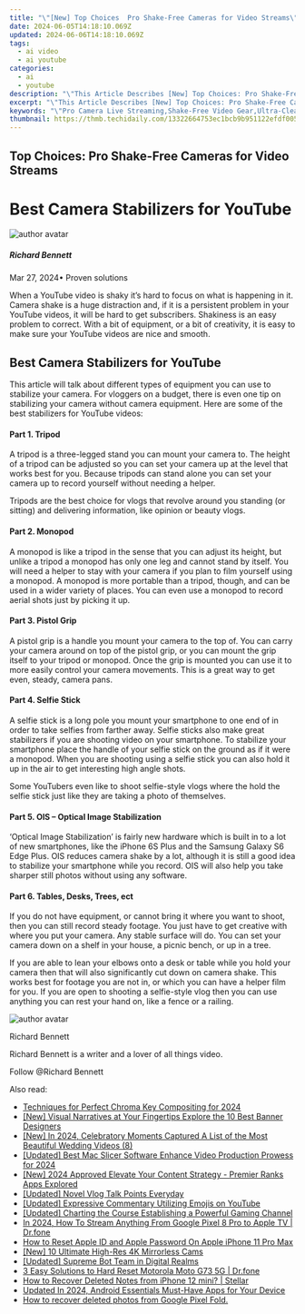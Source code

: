 ```yaml
---
title: "\"[New] Top Choices  Pro Shake-Free Cameras for Video Streams\""
date: 2024-06-05T14:18:10.069Z
updated: 2024-06-06T14:18:10.069Z
tags:
  - ai video
  - ai youtube
categories:
  - ai
  - youtube
description: "\"This Article Describes [New] Top Choices: Pro Shake-Free Cameras for Video Streams\""
excerpt: "\"This Article Describes [New] Top Choices: Pro Shake-Free Cameras for Video Streams\""
keywords: "\"Pro Camera Live Streaming,Shake-Free Video Gear,Ultra-Clear Cam Stream,NoShake Cam Devices,Premium Broadcast Cameras,Secure Video Capture Tech,Clear HD Cam Footage\""
thumbnail: https://thmb.techidaily.com/13322664753ec1bcb9b951122efdf005d8bc61a3a13c44fac0ae0c8584b8720e.jpg
---
```


## Top Choices: Pro Shake-Free Cameras for Video Streams

# Best Camera Stabilizers for YouTube

![author avatar](https://images.wondershare.com/filmora/article-images/richard-bennett.jpg)

##### Richard Bennett

 Mar 27, 2024• Proven solutions

 When a YouTube video is shaky it’s hard to focus on what is happening in it. Camera shake is a huge distraction and, if it is a persistent problem in your YouTube videos, it will be hard to get subscribers. Shakiness is an easy problem to correct. With a bit of equipment, or a bit of creativity, it is easy to make sure your YouTube videos are nice and smooth.

## Best Camera Stabilizers for YouTube

 This article will talk about different types of equipment you can use to stabilize your camera. For vloggers on a budget, there is even one tip on stabilizing your camera without camera equipment. Here are some of the best stabilizers for YouTube videos:

#### Part 1\. Tripod

 A tripod is a three-legged stand you can mount your camera to. The height of a tripod can be adjusted so you can set your camera up at the level that works best for you. Because tripods can stand alone you can set your camera up to record yourself without needing a helper.

 Tripods are the best choice for vlogs that revolve around you standing (or sitting) and delivering information, like opinion or beauty vlogs.

#### Part 2\. Monopod

 A monopod is like a tripod in the sense that you can adjust its height, but unlike a tripod a monopod has only one leg and cannot stand by itself. You will need a helper to stay with your camera if you plan to film yourself using a monopod. A monopod is more portable than a tripod, though, and can be used in a wider variety of places. You can even use a monopod to record aerial shots just by picking it up.

#### Part 3\. Pistol Grip

 A pistol grip is a handle you mount your camera to the top of. You can carry your camera around on top of the pistol grip, or you can mount the grip itself to your tripod or monopod. Once the grip is mounted you can use it to more easily control your camera movements. This is a great way to get even, steady, camera pans.

#### Part 4\. Selfie Stick

 A selfie stick is a long pole you mount your smartphone to one end of in order to take selfies from farther away. Selfie sticks also make great stabilizers if you are shooting video on your smartphone. To stabilize your smartphone place the handle of your selfie stick on the ground as if it were a monopod. When you are shooting using a selfie stick you can also hold it up in the air to get interesting high angle shots.

 Some YouTubers even like to shoot selfie-style vlogs where the hold the selfie stick just like they are taking a photo of themselves.

#### Part 5\. OIS – Optical Image Stabilization

 ‘Optical Image Stabilization’ is fairly new hardware which is built in to a lot of new smartphones, like the iPhone 6S Plus and the Samsung Galaxy S6 Edge Plus. OIS reduces camera shake by a lot, although it is still a good idea to stabilize your smartphone while you record. OIS will also help you take sharper still photos without using any software.

#### Part 6\. Tables, Desks, Trees, ect

 If you do not have equipment, or cannot bring it where you want to shoot, then you can still record steady footage. You just have to get creative with where you put your camera. Any stable surface will do. You can set your camera down on a shelf in your house, a picnic bench, or up in a tree.

 If you are able to lean your elbows onto a desk or table while you hold your camera then that will also significantly cut down on camera shake. This works best for footage you are not in, or which you can have a helper film for you. If you are open to shooting a selfie-style vlog then you can use anything you can rest your hand on, like a fence or a railing.

![author avatar](https://images.wondershare.com/filmora/article-images/richard-bennett.jpg)

Richard Bennett

Richard Bennett is a writer and a lover of all things video.

Follow @Richard Bennett

<span class="atpl-alsoreadstyle">Also read:</span>
<div><ul>
<li><a href="https://facebook-video-share.techidaily.com/techniques-for-perfect-chroma-key-compositing-for-2024/"><u>Techniques for Perfect Chroma Key Compositing for 2024</u></a></li>
<li><a href="https://facebook-video-share.techidaily.com/new-visual-narratives-at-your-fingertips-explore-the-10-best-banner-designers/"><u>[New] Visual Narratives at Your Fingertips  Explore the 10 Best Banner Designers</u></a></li>
<li><a href="https://facebook-video-share.techidaily.com/new-in-2024-celebratory-moments-captured-a-list-of-the-most-beautiful-wedding-videos-8/"><u>[New] In 2024, Celebratory Moments Captured  A List of the Most Beautiful Wedding Videos (8)</u></a></li>
<li><a href="https://facebook-video-share.techidaily.com/updated-best-mac-slicer-software-enhance-video-production-prowess-for-2024/"><u>[Updated] Best Mac Slicer Software  Enhance Video Production Prowess for 2024</u></a></li>
<li><a href="https://facebook-video-share.techidaily.com/new-2024-approved-elevate-your-content-strategy-premier-ranks-apps-explored/"><u>[New] 2024 Approved  Elevate Your Content Strategy - Premier Ranks Apps Explored</u></a></li>
<li><a href="https://facebook-video-share.techidaily.com/updated-novel-vlog-talk-points-everyday/"><u>[Updated] Novel Vlog Talk Points Everyday</u></a></li>
<li><a href="https://facebook-video-share.techidaily.com/updated-expressive-commentary-utilizing-emojis-on-youtube/"><u>[Updated] Expressive Commentary  Utilizing Emojis on YouTube</u></a></li>
<li><a href="https://youtube-clips.techidaily.com/updated-charting-the-course-establishing-a-powerful-gaming-channel/"><u>[Updated] Charting the Course  Establishing a Powerful Gaming Channel</u></a></li>
<li><a href="https://screen-mirror.techidaily.com/in-2024-how-to-stream-anything-from-google-pixel-8-pro-to-apple-tv-drfone-by-drfone-android/"><u>In 2024, How To Stream Anything From Google Pixel 8 Pro to Apple TV | Dr.fone</u></a></li>
<li><a href="https://apple-account.techidaily.com/how-to-reset-apple-id-and-apple-password-on-apple-iphone-11-pro-max-by-drfone-ios/"><u>How to Reset Apple ID and Apple Password On Apple iPhone 11 Pro Max</u></a></li>
<li><a href="https://extra-hints.techidaily.com/new-10-ultimate-high-res-4k-mirrorless-cams/"><u>[New] 10 Ultimate High-Res 4K Mirrorless Cams</u></a></li>
<li><a href="https://discord-videos.techidaily.com/updated-supreme-bot-team-in-digital-realms/"><u>[Updated] Supreme Bot Team in Digital Realms</u></a></li>
<li><a href="https://phone-solutions.techidaily.com/3-easy-solutions-to-hard-reset-motorola-moto-g73-5g-drfone-by-drfone-reset-android-reset-android/"><u>3 Easy Solutions to Hard Reset Motorola Moto G73 5G | Dr.fone</u></a></li>
<li><a href="https://blog-min.techidaily.com/how-to-recover-deleted-notes-from-iphone-12-mini-stellar-by-stellar-data-recovery-ios-iphone-data-recovery/"><u>How to Recover Deleted Notes from iPhone 12 mini? | Stellar</u></a></li>
<li><a href="https://smart-video-editing.techidaily.com/updated-in-2024-android-essentials-must-have-apps-for-your-device/"><u>Updated In 2024, Android Essentials Must-Have Apps for Your Device</u></a></li>
<li><a href="https://blog-min.techidaily.com/how-to-recover-deleted-photos-from-google-pixel-fold-by-fonelab-android-recover-photos/"><u>How to recover deleted photos from Google Pixel Fold.</u></a></li>
</ul></div>

<ins class="adsbygoogle"
      style="display:block"
      data-ad-client="ca-pub-7571918770474297"
      data-ad-slot="8358498916"
      data-ad-format="auto"
      data-full-width-responsive="true"></ins>
